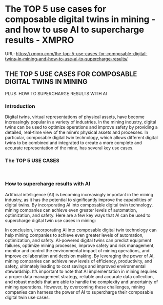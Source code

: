 # The TOP 5 use cases for composable digital twins in mining - and how to use AI to supercharge results - XMPRO

URL: https://xmpro.com/the-top-5-use-cases-for-composable-digital-twins-in-mining-and-how-to-use-ai-to-supercharge-results/

## THE TOP 5 USE CASES FOR COMPOSABLE DIGITAL TWINS IN MINING 

PLUS: HOW TO SUPERCHARGE RESULTS WITH AI

### Introduction

Digital twins, virtual representations of physical assets, have become increasingly popular in a variety of industries. In the mining industry, digital twins can be used to optimize operations and improve safety by providing a detailed, real-time view of the mine’s physical assets and processes. In particular, composable digital twin technology, which allows different digital twins to be combined and integrated to create a more complete and accurate representation of the mine, has several key use cases.

### The TOP 5 USE CASES

 

### How to supercharge results with AI

Artificial intelligence (AI) is becoming increasingly important in the mining industry, as it has the potential to significantly improve the capabilities of digital twins. By incorporating AI into composable digital twin technology, mining companies can achieve even greater levels of automation, optimization, and safety. Here are a few key ways that AI can be used to supercharge digital twin use cases in mining:

In conclusion, incorporating AI into composable digital twin technology can help mining companies to achieve even greater levels of automation, optimization, and safety. AI-powered digital twins can predict equipment failures, optimize mining processes, improve safety and risk management, monitor and control the environmental impact of mining operations, and improve collaboration and decision making. By leveraging the power of AI, mining companies can achieve new levels of efficiency, productivity, and safety, ultimately leading to cost savings and improved environmental stewardship. It’s important to note that AI implementation in mining requires a proper data management strategy, reliable and accurate data collection, and robust models that are able to handle the complexity and uncertainty of mining operations. However, by overcoming these challenges, mining companies can harness the power of AI to supercharge their composable digital twin use cases.

